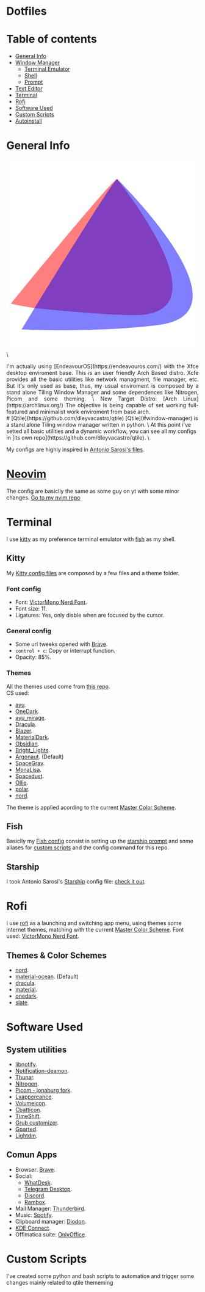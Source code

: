 # Dotfiles
# Table of contents
- [General Info](#general-info)
- [Window Manager](#qtile)
    - [Terminal Emulator](#kitty)
    - [Shell](#fish)
    - [Prompt](#starship)
- [Text Editor](#text-editor)
- [Terminal](#terminal)
- [Rofi](#rofi)
- [Software Used](#sofware-used)
- [Custom Scripts](#custom-scripts)
- [Autoinstall](#autoinstall)
# General Info
![alt text](/img/Endeavour_logo.png) \

<div style="text-align: justify;">
I'm actually using [EndeavourOS](https://endeavouros.com/) with the Xfce desktop enviroment base.
This is an user friendly Arch Based distro. Xcfe provides all the basic utilities like network managment, file manager, etc. But 
it's only used as base, thus, my usual enviroment is composed by a stand alone Tiling Window Manager and
some dependences like Nitrogen, Picom and some theming. 
\
New Target Distro: [Arch Linux](https://archlinux.org/)
The objective is being capable of set working full-featured and minimalist work enviroment from base arch.
</div>
# [Qtile](https://github.com/dleyvacastro/qtile)
[Qtile](#window-manager) is a stand alone Tiling window manager written in python. \
At this point i've setted all basic utilities and a dynamic workflow, you can see all my configs in [its own repo](https://github.com/dleyvacastro/qtile). \

My configs are highly inspired in [Antonio Sarosi's files](https://github.com/antoniosarosi/dotfiles/tree/master/.config/qtile).

# [Neovim](https://github.com/dleyvacastro/nvim)
The config are basiclly the same as some guy on yt with some minor changes.
[Go to my nvim repo](https://github.com/dleyvacastro/nvim)

# Terminal
I use [kitty](https://sw.kovidgoyal.net/kitty/) as my preference terminal emulator with [fish](https://fishshell.com/) as my shell.
## Kitty
My [Kitty config files](/.config/kitty) are composed by a few files and a theme folder.
### Font config
- Font: [VictorMono Nerd Font](https://github.com/ryanoasis/nerd-fonts/releases/download/v2.1.0/VictorMono.zip).
- Font size: 11.
- Ligatures: Yes, only disble when are focused by the cursor.
### General config
- Some url tweeks opened with [Brave](brave.com).
- `control + c`: Copy or interrupt function.
- Opacity: 85%.
### Themes 
All the themes used come from [this repo](https://github.com/dexpota/kitty-themes). \
CS used:
- [ayu](/.config/kitty/themes/ayu.conf).
- [OneDark](/.config/kitty/themes/OneDark.conf).
- [ayu_mirage](/.config/kitty/themes/ayu_mirage.conf).
- [Dracula](/.config/kitty/themes/Dracula.conf).
- [Blazer](/.config/kitty/themes/Blazer.conf).
- [MaterialDark](/.config/kitty/themes/MaterialDark.conf).
- [Obsidian](/.config/kitty/themes/Obsidian.conf).
- [Bright_Lights](/.config/kitty/themes/Bright_Lights.conf).
- [Argonaut](/.config/kitty/themes/Argonaut.conf). (Default)
- [SpaceGray](/.config/kitty/themes/SpaceGray.conf).
- [MonaLisa](/.config/kitty/themes/MonaLisa.conf).
- [Spacedust](/.config/kitty/themes/Spacedust.conf).
- [Ollie](/.config/kitty/themes/Ollie.conf).
- [polar](/.config/kitty/themes/polar.conf).
- [nord](/.config/kitty/themes/nord.conf).

The theme is applied acording to the current [Master Color Scheme]().
## Fish
Basiclly my [Fish config]((.config/fish)) consist in setting up the [starship prompt]("starship") and some aliases
for [custom scripts](#custom-scripts) and the config command for this repo.
## Starship
I took Antonio Sarosi's [Starship](https://starship.rs/) config file: [check it out](https://github.com/antoniosarosi/dotfiles/blob/master/.config/starship.toml).
# Rofi
I use [rofi](https://github.com/davatorium/rofi) as a launching and switching app menu, using themes some internet themes, matching with the current [Master Color Scheme]().
Font used: [VictorMono Nerd Font](https://github.com/ryanoasis/nerd-fonts/releases/download/v2.1.0/VictorMono.zip).
## Themes & Color Schemes
- [nord](/.config/rofi/themes/nord.rasi).
- [material-ocean](/.config/rofi/themes/material-ocean.rasi). (Default)
- [dracula](/.config/rofi/themes/dracula.rasi).
- [material](/.config/rofi/themes/material.rasi).
- [onedark](/.config/rofi/themes/onedark.rasi).
- [slate](/.config/rofi/themes/slate.rasi).
# Software Used
## System utilities
- [libnotify]().
- [Notification-deamon]().
- [Thunar]().
- [Nitrogen]().
- [Picom - jonaburg fork](https://github.com/jonaburg/picom).
- [Lxappereance]().
- [Volumeicon]().
- [Cbatticon]().
- [TimeShift]().
- [Grub customizer]().
- [Gparted]().
- [Lightdm]().
## Comun Apps
- Browser: [Brave](brave.com).
- Social:
    - [WhatDesk]().
    - [Telegram Desktop]().
    - [Discord]().
    - [Rambox]().
- Mail Manager: [Thunderbird]().
- Music: [Spotify]().
- Clipboard manager: [Diodon]().
- [KDE Connect]().
- Offimatica suite: [OnlyOffice]().
# Custom Scripts
I've created some python and bash scripts to automatice and trigger some changes mainly related to qtile thememing
</div>
